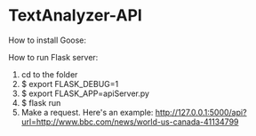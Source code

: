 # TextAnalyzer-API

How to install Goose: 

How to run Flask server: 
1. cd to the folder
2. $ export FLASK_DEBUG=1
3. $ export FLASK_APP=apiServer.py
4. $ flask run
5. Make a request. Here's an example: http://127.0.0.1:5000/api?url=http://www.bbc.com/news/world-us-canada-41134799
